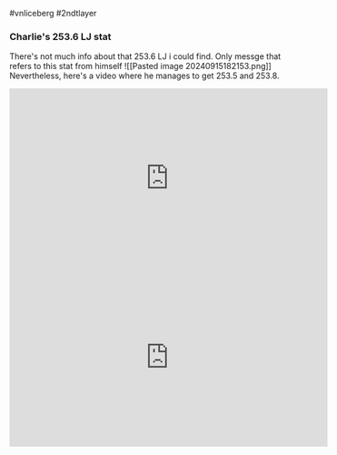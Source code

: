#vnliceberg #2ndtlayer
### Charlie's 253.6 LJ stat
   There's not much info about that 253.6 LJ i could find. Only messge that refers to this stat from himself
   ![[Pasted image 20240915182153.png]]   
   Nevertheless, here's a video where he manages to get 253.5 and 253.8.
<iframe width="560" height="315" src="https://www.youtube.com/embed/LIHnpsPd5FY?si=aut9TJQ6KZHSYhXS" title="YouTube video player" frameborder="0" allow="accelerometer; autoplay; clipboard-write; encrypted-media; gyroscope; picture-in-picture; web-share" referrerpolicy="strict-origin-when-cross-origin" allowfullscreen></iframe>
<iframe width="560" height="315" src="https://www.youtube.com/embed/yoMmbGxkCls?si=5s1stJlwWdw1G_-Q" title="YouTube video player" frameborder="0" allow="accelerometer; autoplay; clipboard-write; encrypted-media; gyroscope; picture-in-picture; web-share" referrerpolicy="strict-origin-when-cross-origin" allowfullscreen></iframe>
